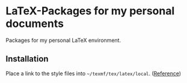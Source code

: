 # LaTeX-Packages for my personal documents

Packages for my personal LaTeX environment.


## Installation

Place a link to the style files into ``~/texmf/tex/latex/local``. 
([Reference](https://tex.stackexchange.com/questions/1137/where-do-i-place-my-own-sty-or-cls-files-to-make-them-available-to-all-my-te))
